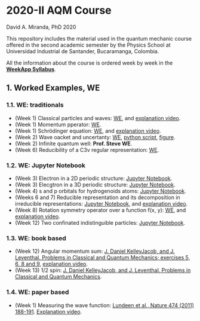 # 2020-II AQM Course
David A. Miranda, PhD
2020

This repository includes the material used in the quantum mechanic course offered in the second academic semester by the Physics School at Universidad Industrial de Santander, Bucaramanga, Colombia.

All the information about the course is ordered week by week in the **[WeekApp Syllabus](https://weekapp.co/#/1ORJQOC0rXLhaU6Yz8GAoRPX7q2ZNTW0-pwZw_cp46Dc/0)**.

## 1. Worked Examples, WE

### 1.1. WE: traditionals
+ (Week 1) Classical particles and waves: [WE](https://github.com/davidalejandromiranda/2020_AQM-Course/blob/main/WE/traditional/S1_WE_ClassicalParticlesAndWaves_David.pdf), and [explanation video](https://youtu.be/Fe0A861ZIyA?t=94).
+ (Week 1) Momentum pperator: [WE](https://github.com/davidalejandromiranda/2020_AQM-Course/blob/main/WE/traditional/S1_WE_MomentumOperator_David.pdf).
+ (Week 1) Schrödinger equation: [WE](https://github.com/davidalejandromiranda/2020_AQM-Course/blob/main/WE/traditional/S1_WE_ScrhodingerEquation_David.pdf), and [explanation video](https://youtu.be/Fe0A861ZIyA?t=592).
+ (Week 2) Wave oacket and uncertanty: [WE](https://github.com/davidalejandromiranda/2020_AQM-Course/blob/main/WE/traditional/S2_WE6_WavePacketAndUncertainty_David.pdf), [python script](https://github.com/davidalejandromiranda/2020_AQM-Course/blob/main/WE/traditional/S2_WE6_pythonScript.py), [figure](https://github.com/davidalejandromiranda/2020_AQM-Course/blob/main/WE/traditional/S2_WE6_UncertaintyPlots.png).
+ (Week 2) Infinite quantum well: **Prof. Steve WE**.
+ (Week 6) Reducibility of a C3v regular representation:  [WE](https://github.com/davidalejandromiranda/2020_AQM-Course/blob/main/WE/traditional/S6_WE_RegularRepresentationAndIrreducibility.pdf).

### 1.2. WE: Jupyter Notebook
+ (Week 3) Electron in a 2D periodic structure: [Jupyter Notebook](https://colab.research.google.com/github/davidalejandromiranda/estadoSolido/blob/master/S4_EnergiaCelda2D_ElectronLibre.ipynb).
+ (Week 3) Elecgtron in a 3D periodic structure: [Jupyter Notebook](https://colab.research.google.com/github/davidalejandromiranda/estadoSolido/blob/master/S4_G4_EstructuraBandasFCC/S4_G4_EstructuraBandasFCC.ipynb).
+ (Week 4) s and p orbitals for hydrogenoids atoms: [Jupyter Notebook](https://colab.research.google.com/github/davidalejandromiranda/estadoSolido/blob/master/S2_HibridacionOrbitales.ipynb).
+ (Weeks 6 and 7) Reducible representation and its decomposition in irreducible representations: [Jupyter Notebook](https://colab.research.google.com/github/davidalejandromiranda/fisicoquimica/blob/master/quantum/representaciones_reducibles.ipynb), and [explanation video](https://youtu.be/Bx4ybZEEbmg).
+ (Week 8) Rotation symmetry operator over a function f(x, y): [WE](https://colab.research.google.com/github/davidalejandromiranda/fisicoquimica/blob/master/quantum/Operador_Cn_Sobre_Funcion.ipynb), and [explanation video](https://youtu.be/aR-XsWcDReM).
+ (Week 12) Two confinated indistinguible particles: [Jupyter Notebook](https://colab.research.google.com/github/davidalejandromiranda/fisicoquimica/blob/master/quantum/two_qparticles.ipynb).
### 1.3. WE: book based
+ (Week 12) Angular momentum sum: [J. Daniel KelleyJacob, and J. Leventhal. Problems in Classical and Quantum Mechanics; exercises 5, 6, 8 and 9](https://link.springer.com/content/pdf/10.1007%2F978-3-319-46664-4_8.pdf), [explanation video](https://youtu.be/Ymo3MbE0U3Y).
+ (Week 13) 1/2 spin: [J. Daniel KelleyJacob, and J. Leventhal. Problems in Classical and Quantum Mechanics](https://link.springer.com/content/pdf/10.1007%2F978-3-319-46664-4_9.pdf).
### 1.4. WE: paper based
+ (Week 1) Measuring the wave function: [Lundeen et al., Nature 474 (2011) 188-191](https://www.nature.com/articles/nature10120).  [Explanation video](https://youtu.be/Fe0A861ZIyA?t=1326).